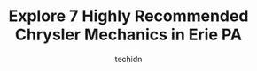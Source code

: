 ---
layout: ampstory
image: https://images.unsplash.com/photo-1626302592989-84fe1c211d7d?ixlib=rb-4.0.3&ixid=MnwxMjA3fDB8MHxwaG90by1wYWdlfHx8fGVufDB8fHx8&auto=format&fit=crop&w=640&h=853&q=80
author: techidn
featured: false
description: Discover the 7 best Chrysler Mechanic in Erie PA, USA and ensure your vehicle receives the highest quality of care. These trusted professionals are known for their skill, knowledge, and dedi
title: Explore 7 Highly Recommended Chrysler Mechanics in Erie PA
cover:
   title: Explore 7 Highly Recommended Chrysler Mechanics in Erie PA
   subtitle: Rickpate
   background: https://images.unsplash.com/photo-1626302592989-84fe1c211d7d?ixlib=rb-4.0.3&ixid=MnwxMjA3fDB8MHxwaG90by1wYWdlfHx8fGVufDB8fHx8&auto=format&fit=crop&w=640&h=853&q=80

pages: 
 - layout: thirds
   top: <h1>#1 Rick Sornberger Automotive & Towing</h1>
   bottom: "<p>Fair pricing and willing to accommodate most services. I definitely recommend Sornbergers for working on my prized automotive collection. If I ever need a tow, Ill also</p>"
   background: https://www.knot35.com/toplist/wp-content/uploads/2023/06/best-chrysler-mechanic-1-in-erie-pa-1685841802.jpeg
   backgroundblur: true
 - layout: thirds
   top: <h1>#2 Musolfs Auto Service</h1>
   bottom: "<p>1102 Peach St, Erie, PA 16501, United States</p>"
   background: https://www.knot35.com/toplist/wp-content/uploads/2023/06/best-chrysler-mechanic-2-in-erie-pa-1685841803.jpeg
   cta:
      link: https://www.knot35.com/toplist/explore-7-highly-recommended-chrysler-mechanics-in-erie-pa/
      text: Explore 7 Highly Recommended Chrysler Mechanics in Erie PA
 - layout: thirds
   top: <h1>#3 Sks Auto And Truck Center</h1>
   bottom: "<p>126 E 12th St, Erie, PA 16501, United States</p>"
   background: https://www.knot35.com/toplist/wp-content/uploads/2023/06/best-chrysler-mechanic-3-in-erie-pa-1685841803.jpeg
   cta:
      link: https://www.knot35.com/toplist/explore-7-highly-recommended-chrysler-mechanics-in-erie-pa/
      text: Explore 7 Highly Recommended Chrysler Mechanics in Erie PA
 - layout: thirds
   top: <h1>#4 Premier Auto Service</h1>
   bottom: "<p>410 W 12th St, Erie, PA 16501, United States</p>"
   background: https://images.unsplash.com/photo-1547366785-564103df7e13?ixlib=rb-4.0.3&ixid=MnwxMjA3fDB8MHxwaG90by1wYWdlfHx8fGVufDB8fHx8&auto=format&fit=crop&w=640&h=853&q=80
   cta:
      link: https://www.knot35.com/toplist/explore-7-highly-recommended-chrysler-mechanics-in-erie-pa/
      text: Explore 7 Highly Recommended Chrysler Mechanics in Erie PA
 - layout: thirds
   top: <h1>#5 Gerry Butts Auto & Truck Services</h1>
   bottom: "<p>1525 W 21st St, Erie, PA 16502, United States</p>"
   background: https://images.unsplash.com/photo-1533998839656-76f5e4b2bccb?ixlib=rb-4.0.3&ixid=MnwxMjA3fDB8MHxwaG90by1wYWdlfHx8fGVufDB8fHx8&auto=format&fit=crop&w=640&h=853&q=80
   cta:
      link: https://www.knot35.com/toplist/explore-7-highly-recommended-chrysler-mechanics-in-erie-pa/
      text: Explore 7 Highly Recommended Chrysler Mechanics in Erie PA
 - layout: thirds
   top: <h1>#6 Sabic Auto Repair</h1>
   bottom: "<p>2139 McKinley Ave, Erie, PA 16503, United States</p>"
   background: https://images.unsplash.com/photo-1574169208507-84376144848b?ixlib=rb-4.0.3&ixid=MnwxMjA3fDB8MHxwaG90by1wYWdlfHx8fGVufDB8fHx8&auto=format&fit=crop&w=640&h=853&q=80
   cta:
      link: https://www.knot35.com/toplist/explore-7-highly-recommended-chrysler-mechanics-in-erie-pa/
      text: Explore 7 Highly Recommended Chrysler Mechanics in Erie PA
 - layout: thirds
   top: <h1>#7 Tim DeLucas Auto Service and Sales</h1>
   bottom: "<p>2670 W 12th St, Erie, PA 16505, United States</p>"
   background: https://images.unsplash.com/photo-1549241520-425e3dfc01cb?ixlib=rb-4.0.3&ixid=MnwxMjA3fDB8MHxwaG90by1wYWdlfHx8fGVufDB8fHx8&auto=format&fit=crop&w=640&h=853&q=80
   cta:
      link: https://www.knot35.com/toplist/explore-7-highly-recommended-chrysler-mechanics-in-erie-pa/
      text: Explore 7 Highly Recommended Chrysler Mechanics in Erie PA
 - layout: thirds
   middle: Continue reading...
   background: https://images.unsplash.com/photo-1608501821300-4f99e58bba77?ixlib=rb-4.0.3&ixid=MnwxMjA3fDB8MHxwaG90by1wYWdlfHx8fGVufDB8fHx8&auto=format&fit=crop&w=640&h=853&q=80
   cta:
      link: https://www.knot35.com/toplist/explore-7-highly-recommended-chrysler-mechanics-in-erie-pa/
      text: Explore 7 Highly Recommended Chrysler Mechanics in Erie PA
      
---